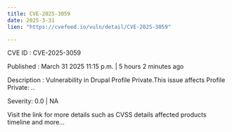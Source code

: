 ```yaml
---
title: CVE-2025-3059
date: 2025-3-31
lien: "https://cvefeed.io/vuln/detail/CVE-2025-3059"

---
```


CVE ID : CVE-2025-3059
 
Published :  March 31
2025
11:15 p.m. | 5 hours
2 minutes ago
 
Description : Vulnerability in Drupal Profile Private.This issue affects Profile Private: *.*.
 
Severity: 0.0 | NA
 
Visit the link for more details
such as CVSS details
affected products
timeline
and more...
